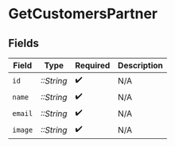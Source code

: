 # GetCustomersPartner


## Fields

| Field              | Type               | Required           | Description        |
| ------------------ | ------------------ | ------------------ | ------------------ |
| `id`               | *::String*         | :heavy_check_mark: | N/A                |
| `name`             | *::String*         | :heavy_check_mark: | N/A                |
| `email`            | *::String*         | :heavy_check_mark: | N/A                |
| `image`            | *::String*         | :heavy_check_mark: | N/A                |